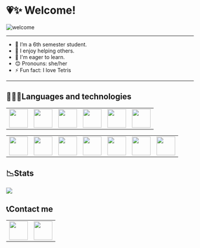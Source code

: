# 💗✨ Welcome! 

![welcome](https://github.com/NataliaVg/NataliaVg/blob/main/PreviewProfile.gif)

---

- 🏫 I’m a 6th semester student.
- 🌱 I enjoy helping others.
- 🧠 I'm eager to learn.
- 😊 Pronouns: she/her
- ⚡ Fun fact: I love Tetris

---

## 👩🏽‍💻Languages and technologies

<table>
    <tbody>
        <tr>
            <td> <img height="50" src="https://cdn.jsdelivr.net/gh/devicons/devicon/icons/cplusplus/cplusplus-original.svg" /> </td>
            <td> <img height="50" src="https://cdn.jsdelivr.net/gh/devicons/devicon/icons/csharp/csharp-original.svg" /> </td>
            <td> <img height="50" src="https://cdn.jsdelivr.net/gh/devicons/devicon/icons/python/python-original-wordmark.svg"/> </td>
            <td> <img height="50" src="https://cdn.jsdelivr.net/gh/devicons/devicon/icons/kotlin/kotlin-original-wordmark.svg" /> </td>
            <td> <img height="50" src="https://cdn.jsdelivr.net/gh/devicons/devicon/icons/html5/html5-original-wordmark.svg" /> </td>
            <td> <img height="50" src="https://cdn.jsdelivr.net/gh/devicons/devicon/icons/css3/css3-original-wordmark.svg" /> </td> 
        </tr>
    </tbody>
</table>

<table>
    <tbody>
        <tr>
            <td> <img height="50" src="https://cdn.jsdelivr.net/gh/devicons/devicon/icons/flask/flask-original.svg" /> </td>
            <td> <img height="50" src="https://cdn.jsdelivr.net/gh/devicons/devicon/icons/sqlalchemy/sqlalchemy-original-wordmark.svg" /> </td>
            <td> <img height="50" src="https://cdn.jsdelivr.net/gh/devicons/devicon/icons/postgresql/postgresql-original-wordmark.svg" /> </td>
            <td> <img height="50" src="https://cdn.jsdelivr.net/gh/devicons/devicon/icons/androidstudio/androidstudio-original-wordmark.svg" /> </td>
            <td> <img height="50" src="https://cdn.jsdelivr.net/gh/devicons/devicon/icons/figma/figma-original.svg" /> </td>    
            <td> <img height="50" src="https://cdn.jsdelivr.net/gh/devicons/devicon/icons/jira/jira-original-wordmark.svg" /> </td>
            <td> <img height="50" src="https://cdn.jsdelivr.net/gh/devicons/devicon/icons/confluence/confluence-original-wordmark.svg" /> </td>
        </tr>
    </tbody>
</table>       

## 📉Stats

<img src="https://github-readme-stats.vercel.app/api?username=NataliaVg&show_icons=true"/>

## 📞Contact me

<table>
    <tbody>
        <tr>
            <td><a href="https://www.instagram.com/nath.velasco/">
            <img height="50" src="https://www.vectorlogo.zone/logos/instagram/instagram-ar21.svg" />
            </a></td>
            <td><a href="https://www.linkedin.com/in/natalia-velasco-garc%C3%ADa-238331220/">
            <img height="50" src="https://www.vectorlogo.zone/logos/linkedin/linkedin-ar21.svg" />
            </a></td>
        </tr>
    </tbody>
</table>

